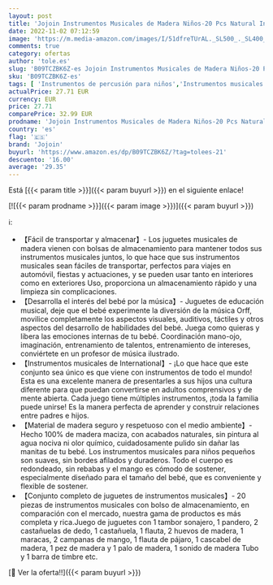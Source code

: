 ```yaml
---
layout: post
title: 'Jojoin Instrumentos Musicales de Madera Niños-20 Pcs Natural Instrumentos Percusión Muchos Tipos de Juguete-Desarrollo Educativo Juguetes Musicales para Bebé de 3 4 5 Años|Bolso de Almacenamiento'
date: 2022-11-02 07:12:59
image: 'https://m.media-amazon.com/images/I/51dfreTUrAL._SL500_._SL400_.jpg'
comments: true
category: ofertas
author: 'tole.es'
slug: 'B09TCZBK6Z-es Jojoin Instrumentos Musicales de Madera Niños-20 Pcs...'
sku: 'B09TCZBK6Z-es'
tags: [ 'Instrumentos de percusión para niños','Instrumentos musicales para niños','Juguetes','Juguetes y juegos','bebé','jojoin','🇪🇸', ]
actualPrice: 27.71 EUR
currency: EUR
price: 27.71
comparePrice: 32.99 EUR
prodname: 'Jojoin Instrumentos Musicales de Madera Niños-20 Pcs Natural Instrumentos Percusión Muchos Tipos de Juguete-Desarrollo Educativo Juguetes Musicales para Bebé de 3 4 5 Años|Bolso de Almacenamiento'
country: 'es'
flag: '🇪🇸'
brand: 'Jojoin'
buyurl: 'https://www.amazon.es/dp/B09TCZBK6Z/?tag=tolees-21'
descuento: '16.00'
average: '29.35'
---
```


Está [{{< param title >}}]({{< param buyurl >}}) en el siguiente enlace!

[![{{< param prodname >}}]({{< param image >}})]({{< param buyurl >}})

ℹ️:

- 【Fácil de transportar y almacenar】- Los juguetes musicales de madera vienen con bolsas de almacenamiento para mantener todos sus instrumentos musicales juntos, lo que hace que sus instrumentos musicales sean fáciles de transportar, perfectos para viajes en automóvil, fiestas y actuaciones, y se pueden usar tanto en interiores como en exteriores Uso, proporciona un almacenamiento rápido y una limpieza sin complicaciones.
- 【Desarrolla el interés del bebé por la música】- Juguetes de educación musical, deje que el bebé experimente la diversión de la música Orff, movilice completamente los aspectos visuales, auditivos, táctiles y otros aspectos del desarrollo de habilidades del bebé. Juega como quieras y libera las emociones internas de tu bebé. Coordinación mano-ojo, imaginación, entrenamiento de talentos, entrenamiento de intereses, conviértete en un profesor de música ilustrado.
- 【Instrumentos musicales de International】- ¡Lo que hace que este conjunto sea único es que viene con instrumentos de todo el mundo! Esta es una excelente manera de presentarles a sus hijos una cultura diferente para que puedan convertirse en adultos comprensivos y de mente abierta. Cada juego tiene múltiples instrumentos, ¡toda la familia puede unirse! Es la manera perfecta de aprender y construir relaciones entre padres e hijos.
- 【Material de madera seguro y respetuoso con el medio ambiente】- Hecho 100% de madera maciza, con acabados naturales, sin pintura al agua nociva ni olor químico, cuidadosamente pulido sin dañar las manitas de tu bebé. Los instrumentos musicales para niños pequeños son suaves, sin bordes afilados y duraderos. Todo el cuerpo es redondeado, sin rebabas y el mango es cómodo de sostener, especialmente diseñado para el tamaño del bebé, que es conveniente y flexible de sostener.
- 【Conjunto completo de juguetes de instrumentos musicales】- 20 piezas de instrumentos musicales con bolso de almacenamiento, en comparación con el mercado, nuestra gama de productos es más completa y rica.Juego de juguetes con 1 tambor sonajero, 1 pandero, 2 castañuelas de dedo, 1 castañuela, 1 flauta, 2 huevos de madera, 1 maracas, 2 campanas de mango, 1 flauta de pájaro, 1 cascabel de madera, 1 pez de madera y 1 palo de madera, 1 sonido de madera Tubo y 1 barra de timbre etc.

[🛒 Ver la oferta!!]({{< param buyurl >}})
